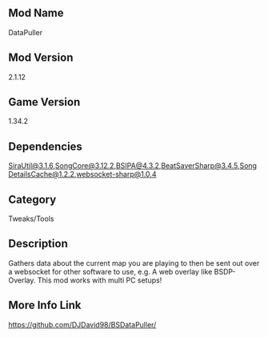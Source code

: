 ## Mod Name
DataPuller

## Mod Version
2.1.12

## Game Version
1.34.2

## Dependencies
SiraUtil@3.1.6,SongCore@3.12.2,BSIPA@4.3.2,BeatSaverSharp@3.4.5,SongDetailsCache@1.2.2,websocket-sharp@1.0.4

## Category
Tweaks/Tools

## Description
Gathers data about the current map you are playing to then be sent out over a websocket for other software to use, e.g. A web overlay like BSDP-Overlay. This mod works with multi PC setups!

## More Info Link
https://github.com/DJDavid98/BSDataPuller/
